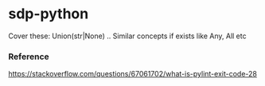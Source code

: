 # sdp-python


Cover these:
    Union(str|None) ..
    Similar concepts if exists like Any, All etc



### Reference
https://stackoverflow.com/questions/67061702/what-is-pylint-exit-code-28